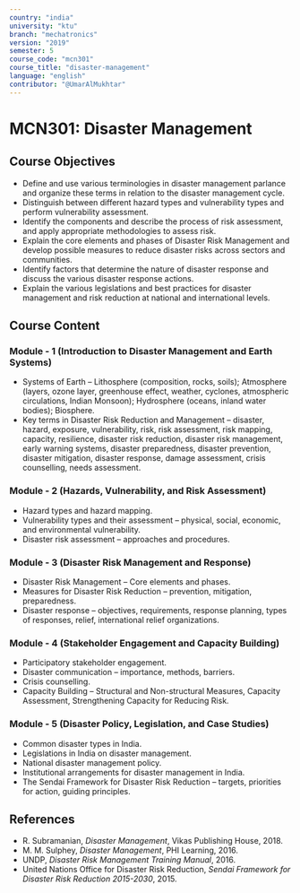 ```yaml
---
country: "india"
university: "ktu"
branch: "mechatronics"
version: "2019"
semester: 5
course_code: "mcn301"
course_title: "disaster-management"
language: "english"
contributor: "@UmarAlMukhtar"
---
```


# MCN301: Disaster Management

## Course Objectives

* Define and use various terminologies in disaster management parlance and organize these terms in relation to the disaster management cycle.
* Distinguish between different hazard types and vulnerability types and perform vulnerability assessment.
* Identify the components and describe the process of risk assessment, and apply appropriate methodologies to assess risk.
* Explain the core elements and phases of Disaster Risk Management and develop possible measures to reduce disaster risks across sectors and communities.
* Identify factors that determine the nature of disaster response and discuss the various disaster response actions.
* Explain the various legislations and best practices for disaster management and risk reduction at national and international levels.

## Course Content

### Module - 1 (Introduction to Disaster Management and Earth Systems)

* Systems of Earth – Lithosphere (composition, rocks, soils); Atmosphere (layers, ozone layer, greenhouse effect, weather, cyclones, atmospheric circulations, Indian Monsoon); Hydrosphere (oceans, inland water bodies); Biosphere.  
* Key terms in Disaster Risk Reduction and Management – disaster, hazard, exposure, vulnerability, risk, risk assessment, risk mapping, capacity, resilience, disaster risk reduction, disaster risk management, early warning systems, disaster preparedness, disaster prevention, disaster mitigation, disaster response, damage assessment, crisis counselling, needs assessment.

### Module - 2 (Hazards, Vulnerability, and Risk Assessment)

* Hazard types and hazard mapping.  
* Vulnerability types and their assessment – physical, social, economic, and environmental vulnerability.  
* Disaster risk assessment – approaches and procedures.

### Module - 3 (Disaster Risk Management and Response)

* Disaster Risk Management – Core elements and phases.  
* Measures for Disaster Risk Reduction – prevention, mitigation, preparedness.  
* Disaster response – objectives, requirements, response planning, types of responses, relief, international relief organizations.

### Module - 4 (Stakeholder Engagement and Capacity Building)

* Participatory stakeholder engagement.  
* Disaster communication – importance, methods, barriers.  
* Crisis counselling.  
* Capacity Building – Structural and Non-structural Measures, Capacity Assessment, Strengthening Capacity for Reducing Risk.

### Module - 5 (Disaster Policy, Legislation, and Case Studies)

* Common disaster types in India.  
* Legislations in India on disaster management.  
* National disaster management policy.  
* Institutional arrangements for disaster management in India.  
* The Sendai Framework for Disaster Risk Reduction – targets, priorities for action, guiding principles.

## References

* R. Subramanian, *Disaster Management*, Vikas Publishing House, 2018.  
* M. M. Sulphey, *Disaster Management*, PHI Learning, 2016.  
* UNDP, *Disaster Risk Management Training Manual*, 2016.  
* United Nations Office for Disaster Risk Reduction, *Sendai Framework for Disaster Risk Reduction 2015-2030*, 2015.  
